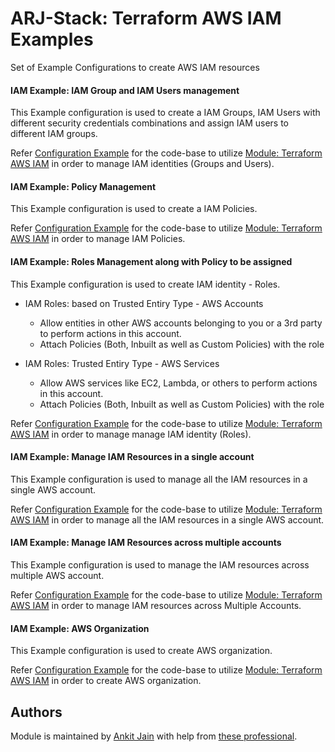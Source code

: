 # ARJ-Stack: Terraform AWS IAM Examples

Set of Example Configurations to create AWS IAM resources

#### IAM Example: IAM Group and IAM Users management

This Example configuration is used to create a IAM Groups, IAM Users with different security credentials combinations and assign IAM users to different IAM groups.

Refer [Configuration Example](https://github.com/arjstack/terraform-aws-examples/tree/main/aws-iam/iam-groups-and-users) for the code-base to utilize [Module: Terraform AWS IAM](https://github.com/arjstack/terraform-aws-iam) in order to manage IAM identities (Groups and Users).

#### IAM Example: Policy Management

This Example configuration is used to create a IAM Policies.

Refer [Configuration Example](https://github.com/arjstack/terraform-aws-examples/tree/main/aws-iam/iam-policies) for the code-base to utilize [Module: Terraform AWS IAM](https://github.com/arjstack/terraform-aws-iam) in order to manage IAM Policies.

#### IAM Example: Roles Management along with Policy to be assigned

This Example configuration is used to create IAM identity - Roles.

- IAM Roles: based on Trusted Entiry Type - AWS Accounts
    - Allow entities in other AWS accounts belonging to you or a 3rd party to perform actions in this account.
    - Attach Policies (Both, Inbuilt as well as Custom Policies) with the role

- IAM Roles: Trusted Entiry Type - AWS Services
    - Allow AWS services like EC2, Lambda, or others to perform actions in this account.
    - Attach Policies (Both, Inbuilt as well as Custom Policies) with the role

Refer [Configuration Example](https://github.com/arjstack/terraform-aws-examples/tree/main/aws-iam/iam-roles) for the code-base to utilize [Module: Terraform AWS IAM](https://github.com/arjstack/terraform-aws-iam) in order to manage manage IAM identity (Roles).

#### IAM Example: Manage IAM Resources in a single account

This Example configuration is used to manage all the IAM resources in a single AWS account.

Refer [Configuration Example](https://github.com/arjstack/terraform-aws-examples/tree/main/aws-iam/iam-single-account-complete) for the code-base to utilize [Module: Terraform AWS IAM](https://github.com/arjstack/terraform-aws-iam) in order to manage all the IAM resources in a single AWS account.

#### IAM Example: Manage IAM Resources across multiple accounts

This Example configuration is used to manage the IAM resources across multiple AWS account.

Refer [Configuration Example](https://github.com/arjstack/terraform-aws-examples/tree/main/aws-iam/iam-multi-accounts) for the code-base to utilize [Module: Terraform AWS IAM](https://github.com/arjstack/terraform-aws-iam) in order to manage IAM resources across Multiple Accounts.

#### IAM Example: AWS Organization

This Example configuration is used to create AWS organization.

Refer [Configuration Example](https://github.com/arjstack/terraform-aws-examples/tree/main/aws-iam/iam-organization) for the code-base to utilize [Module: Terraform AWS IAM](https://github.com/arjstack/terraform-aws-iam) in order to create AWS organization.

## Authors

Module is maintained by [Ankit Jain](https://github.com/ankit-jn) with help from [these professional](https://github.com/arjstack/terraform-aws-examples/graphs/contributors).
